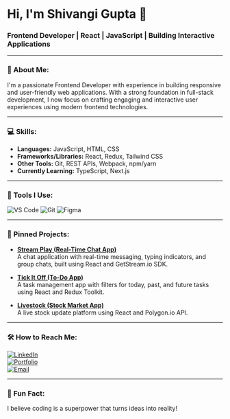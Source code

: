 # Hi, I'm Shivangi Gupta 👋

### Frontend Developer | React | JavaScript | Building Interactive Applications

---

### 🌟 About Me:
I'm a passionate Frontend Developer with experience in building responsive and user-friendly web applications. With a strong foundation in full-stack development, I now focus on crafting engaging and interactive user experiences using modern frontend technologies.

---

### 💻 Skills:
- **Languages:** JavaScript, HTML, CSS
- **Frameworks/Libraries:** React, Redux, Tailwind CSS
- **Other Tools:** Git, REST APIs, Webpack, npm/yarn
- **Currently Learning:** TypeScript, Next.js

---

### 🔧 Tools I Use:
![VS Code](https://img.shields.io/badge/Editor-VS%20Code-blue?style=for-the-badge&logo=visualstudiocode&logoColor=white)
![Git](https://img.shields.io/badge/Version%20Control-Git-orange?style=for-the-badge&logo=git&logoColor=white)
![Figma](https://img.shields.io/badge/Design-Figma-purple?style=for-the-badge&logo=figma&logoColor=white)

---

### 📌 Pinned Projects:
- **[Stream Play (Real-Time Chat App)]()**  
  A chat application with real-time messaging, typing indicators, and group chats, built using React and GetStream.io SDK.

- **[Tick It Off (To-Do App)](https://github.com/shiv-anya/to-do)**  
  A task management app with filters for today, past, and future tasks using React and Redux Toolkit.

- **[Livestock (Stock Market App)](https://github.com/shiv-anya/livestock)**  
  A live stock update platform using React and Polygon.io API.

---

### 🛠️ How to Reach Me:
[![LinkedIn](https://img.shields.io/badge/LinkedIn-Connect-blue?style=for-the-badge&logo=linkedin)](https://www.linkedin.com/in/shiv-anya)  
[![Portfolio](https://img.shields.io/badge/Portfolio-Visit-green?style=for-the-badge&logo=internetexplorer)](https://shiv-anya.netlify.app/)  
[![Email](https://img.shields.io/badge/Email-Send-red?style=for-the-badge&logo=gmail)](mailto:sg90883@gmail.com)

---

### 🌱 Fun Fact:
I believe coding is a superpower that turns ideas into reality!
